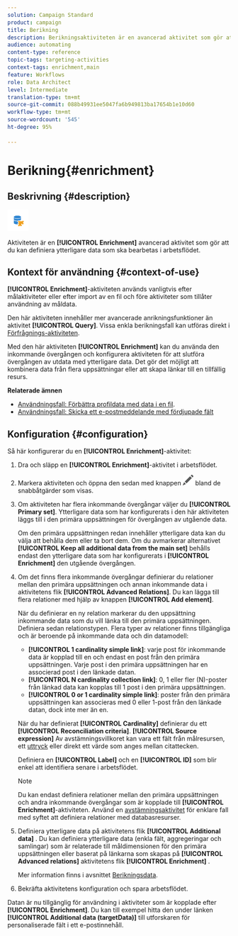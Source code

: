 ```yaml
---
solution: Campaign Standard
product: campaign
title: Berikning
description: Berikningsaktiviteten är en avancerad aktivitet som gör att du kan definiera ytterligare data som ska bearbetas i arbetsflödet.
audience: automating
content-type: reference
topic-tags: targeting-activities
context-tags: enrichment,main
feature: Workflows
role: Data Architect
level: Intermediate
translation-type: tm+mt
source-git-commit: 088b49931ee5047fa6b949813ba17654b1e10d60
workflow-type: tm+mt
source-wordcount: '545'
ht-degree: 95%

---
```



# Berikning{#enrichment}

## Beskrivning {#description}

![](assets/enrichment.png)

Aktiviteten är en **[!UICONTROL Enrichment]** avancerad aktivitet som gör att du kan definiera ytterligare data som ska bearbetas i arbetsflödet.

## Kontext för användning {#context-of-use}

**[!UICONTROL Enrichment]**-aktiviteten används vanligtvis efter målaktiviteter eller efter import av en fil och före aktiviteter som tillåter användning av måldata. 

Den här aktiviteten innehåller mer avancerade anrikningsfunktioner än aktivitet **[!UICONTROL Query]**. Vissa enkla berikningsfall kan utföras direkt i [Förfrågnings-aktiviteten](../../automating/using/query.md#enriching-data).

Med den här aktiviteten **[!UICONTROL Enrichment]** kan du använda den inkommande övergången och konfigurera aktiviteten för att slutföra övergången av utdata med ytterligare data. Det gör det möjligt att kombinera data från flera uppsättningar eller att skapa länkar till en tillfällig resurs.

**Relaterade ämnen**

* [Användningsfall: Förbättra profildata med data i en fil](../../automating/using/enriching-profile-data-file.md).
* [Användningsfall: Skicka ett e-postmeddelande med fördjupade fält](../../automating/using/sending-email-enriched-fields.md)

## Konfiguration {#configuration}

Så här konfigurerar du en **[!UICONTROL Enrichment]**-aktivitet:

1. Dra och släpp en **[!UICONTROL Enrichment]**-aktivitet i arbetsflödet.
1. Markera aktiviteten och öppna den sedan med knappen ![](assets/edit_darkgrey-24px.png) bland de snabbåtgärder som visas.
1. Om aktiviteten har flera inkommande övergångar väljer du **[!UICONTROL Primary set]**. Ytterligare data som har konfigurerats i den här aktiviteten läggs till i den primära uppsättningen för övergången av utgående data.

   Om den primära uppsättningen redan innehåller ytterligare data kan du välja att behålla dem eller ta bort dem. Om du avmarkerar alternativet **[!UICONTROL Keep all additional data from the main set]** behålls endast den ytterligare data som har konfigurerats i **[!UICONTROL Enrichment]** den utgående övergången.

1. Om det finns flera inkommande övergångar definierar du relationer mellan den primära uppsättningen och annan inkommande data i aktivitetens flik **[!UICONTROL Advanced Relations]**. Du kan lägga till flera relationer med hjälp av knappen **[!UICONTROL Add element]**.

   När du definierar en ny relation markerar du den uppsättning inkommande data som du vill länka till den primära uppsättningen. Definiera sedan relationstypen. Flera typer av relationer finns tillgängliga och är beroende på inkommande data och din datamodell:

   * **[!UICONTROL 1 cardinality simple link]**: varje post för inkommande data är kopplad till en och endast en post från den primära uppsättningen. Varje post i den primära uppsättningen har en associerad post i den länkade datan.
   * **[!UICONTROL N cardinality collection link]**: 0, 1 eller fler (N)-poster från länkad data kan kopplas till 1 post i den primära uppsättningen.
   * **[!UICONTROL 0 or 1 cardinality simple link]**: poster från den primära uppsättningen kan associeras med 0 eller 1-post från den länkade datan, dock inte mer än en.

   När du har definierat **[!UICONTROL Cardinality]** definierar du ett **[!UICONTROL Reconciliation criteria]**. **[!UICONTROL Source expression]** Av avstämningsvillkoret kan vara ett fält från målresursen, ett [uttryck](../../automating/using/advanced-expression-editing.md) eller direkt ett värde som anges mellan citattecken.

   Definiera en **[!UICONTROL Label]** och en **[!UICONTROL ID]** som blir enkel att identifiera senare i arbetsflödet.

   >[!NOTE]
   >
   >Du kan endast definiera relationer mellan den primära uppsättningen och andra inkommande övergångar som är kopplade till **[!UICONTROL Enrichment]**-aktiviteten. Använd en [avstämningsaktivitet](../../automating/using/reconciliation.md) för enklare fall med syftet att definiera relationer med databasresurser.

1. Definiera ytterligare data på aktivitetens flik **[!UICONTROL Additional data]** . Du kan definiera ytterligare data (enkla fält, aggregeringar och samlingar) som är relaterade till måldimensionen för den primära uppsättningen eller baserat på länkarna som skapas på **[!UICONTROL Advanced relations]** aktivitetens flik **[!UICONTROL Enrichment]** .

   Mer information finns i avsnittet [Berikningsdata](../../automating/using/query.md#enriching-data).

1. Bekräfta aktivitetens konfiguration och spara arbetsflödet.

Datan är nu tillgänglig för användning i aktiviteter som är kopplade efter **[!UICONTROL Enrichment]**. Du kan till exempel hitta den under länken **[!UICONTROL Additional data (targetData)]** till utforskaren för personaliserade fält i ett e-postinnehåll.
